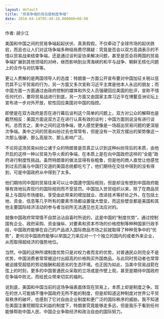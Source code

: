 ```yaml
---
layout: default
title: "贸易争端的背后是制度争端"
date: 2018-04-14T05:49:28.000000+08:00
---
```


作者: 胡少江

美国和中国之间的贸易争端起起伏伏、真真假假，不仅牵动了全球市场的起伏跌宕，而且也让人们对这场争端多种结局费尽猜疑：究竟是否会以双方高调表示的不惜以贸易战来结束争端，还是通过谈判妥协来解决问题，甚至是否会将两国的贸易争端扩展到其他领域的对峙，继而影响到台湾海峡的和平与战争、朝鲜无核化问题上的合作与对抗等等。

更让人费解的是两国领导人的态度：特朗普一方面公开宣布要对中国加征关税以惩罚其不公平贸易的行为，另一方面又多次宣称习近平主席是他本人永远的朋友；而中国方面一方面通过由政府控制的媒体和外交人员强硬回应美国的批评，宣称不惜任何代价，要将贸易战进行到底，另一方面又由国家主席习近平在博鳌亚洲论坛上宣布进一步对外开放，软性回应美国对中国的指控。

即使是在双方政府是否在进行幕后谈判这个简单的问题上，双方对公众的解释也是截然相反：美国方面说双方正在进行认真有效的谈判；中国方面则说没有进行谈判。总而言之，美中之间的这场争端，使人感觉更像是一场超出贸易问题的更深层次争端。美中之间的贸易纠纷过去也常常有，但是没有一次双方摆出的架势像这一次那么强硬、那么高层次、那么影响广泛。

不论将这场贸易纠纷公诸于众的特朗普是否真正认识到这种纠纷背后的本质，由他开启的这样一种以贸易为导火索的争端，在本质上是在向中国政府这样的“全能”政府进行制度性挑战。虽然特朗普的做法显得有些粗鲁，但是他的商人直觉让他感觉到过去历届与中国打交道的美国总统都吃亏了，他们期待在交往中得到的没有得到，可是中国政府从中得到了太多。

他们期待同中国的贸易往来可以让中国遵守国际规则，但是却没有想到中国政府能够有效地玩弄现行的国际规则而不受惩罚。中国加入世贸组织以来，除了在商品贸易上与国际市场接轨，享受由此带来的增加就业、改进技术等好处之外，在包括土地、资金、信息等几乎所有的要素市场都设置强大壁垒，而这些壁垒都是美国和其他主要国际经济活动的参与者当初所无法遇见也无法应对的。

就像中国政府常常情不自禁沾沾自喜时所说的，这是中国的“制度优势”。通过控制国有企业、政府采购、资金操纵、对要素和资本市场的价格控制等种种国家行政手段，中国政府能够在自己的产品进入国际商品市场之前就取得了种种竞争中的“优势”，更何况中国政府能够以举国之力来应对一个个独立的国内的或者外来企业，从而取得超经济的强势地位。

当然，中国的这种所谓制度优势只是对权力者而言的优势，对普通民众则完全不是优势，中国消费者常常被迫付出超高的价格购买外国商品，与此同时劳动者也常常被迫接受超低的劳动报酬和超恶劣的生态环境。也正因为如此，当美中贸易战箭在弦上的时刻，更多的中国普通民众采取的立场或是作壁上观，甚至是期待中国政府在争端中败北，而给民众带来切实的福利。

说到底，美国和中国当前的这场争端表面体现在贸易上，本质上却是制度之争。现在的世人可能搞不懂中国政府无所不能的制度，但是却知道这种制度对世界公平贸易秩序的破坏，也感到了它对自由企业制度和更广泛的国际秩序的威胁。我不知道在美国注重短期现实利益的制度下，特朗普究竟能够走多远，但是我乐于看到任何能够帮助中国人民、中国企业争取经济和政治自由的国际努力。

